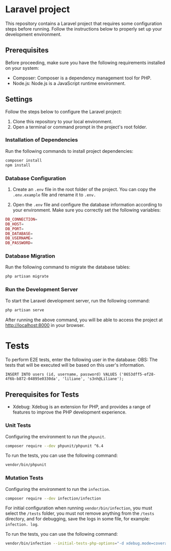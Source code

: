 # Laravel project

This repository contains a Laravel project that requires some configuration steps before running. Follow the instructions below to properly set up your development environment.

## Prerequisites

Before proceeding, make sure you have the following requirements installed on your system:

* Composer: Composer is a dependency management tool for PHP.
* Node.js: Node.js is a JavaScript runtime environment.

## Settings
Follow the steps below to configure the Laravel project:

1. Clone this repository to your local environment.
2. Open a terminal or command prompt in the project's root folder.

### Installation of Dependencies

Run the following commands to install project dependencies:
```bash
composer install
npm install
```

### Database Configuration

1. Create an `.env` file in the root folder of the project. You can copy the `.env.example` file and rename it to `.env.`

2. Open the `.env` file and configure the database information according to your environment. Make sure you correctly set the following variables:
```php
DB_CONNECTION=
DB_HOST=
DB_PORT=
DB_DATABASE=
DB_USERNAME=
DB_PASSWORD=
```

### Database Migration

Run the following command to migrate the database tables:
```bash
php artisan migrate
```

### Run the Development Server
To start the Laravel development server, run the following command:
```bash
php artisan serve
```

After running the above command, you will be able to access the project at [http://localhost:8000](http://localhost:8000) in your browser.

# Tests

To perform E2E tests, enter the following user in the database:
OBS: The tests that will be executed will be based on this user's information.
```
INSERT INTO users (id, username, password) VALUES ('8653dff5-ef28-4f6b-b872-04895e0330da', 'liliane', 's3nh@Liliane');
```
## Prerequisites for Tests

* Xdebug: Xdebug is an extension for PHP, and provides a range of features to improve the PHP development experience.

### Unit Tests

Configuring the environment to run the `phpunit`.

```bash
composer require --dev phpunit/phpunit ^6.4
```

To run the tests, you can use the following command:

```bash
vendor/bin/phpunit
```
### Mutation Tests

Configuring the environment to run the `infection`.

```bash
composer require --dev infection/infection
```

For initial configuration when running `vendor/bin/infection`, you must select the `/tests` folder, you must not remove anything from the `/tests` directory, and for debugging, save the logs in some file, for example: `infection. log`.

To run the tests, you can use the following command:

```bash
vendor/bin/infection --initial-tests-php-options="-d xdebug.mode=coverage"
```